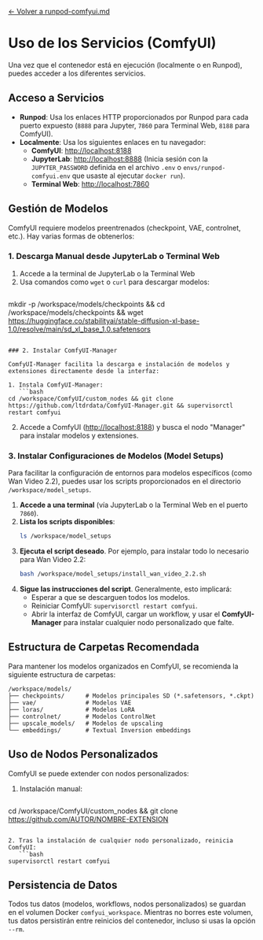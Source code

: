 [<- Volver a runpod-comfyui.md](../runpod-comfyui.md)

# Uso de los Servicios (ComfyUI)

Una vez que el contenedor está en ejecución (localmente o en Runpod), puedes acceder a los diferentes servicios.

## Acceso a Servicios

*   **Runpod**: Usa los enlaces HTTP proporcionados por Runpod para cada puerto expuesto (`8888` para Jupyter, `7860` para Terminal Web, `8188` para ComfyUI).
*   **Localmente**: Usa los siguientes enlaces en tu navegador:
    *   **ComfyUI**: [http://localhost:8188](http://localhost:8188)
    *   **JupyterLab**: [http://localhost:8888](http://localhost:8888) (Inicia sesión con la `JUPYTER_PASSWORD` definida en el archivo `.env` o `envs/runpod-comfyui.env` que usaste al ejecutar `docker run`).
    *   **Terminal Web**: [http://localhost:7860](http://localhost:7860)

## Gestión de Modelos

ComfyUI requiere modelos preentrenados (checkpoint, VAE, controlnet, etc.). Hay varias formas de obtenerlos:

### 1. Descarga Manual desde JupyterLab o Terminal Web

1. Accede a la terminal de JupyterLab o la Terminal Web
2. Usa comandos como `wget` o `curl` para descargar modelos:
   ```bash
mkdir -p /workspace/models/checkpoints && cd /workspace/models/checkpoints && wget https://huggingface.co/stabilityai/stable-diffusion-xl-base-1.0/resolve/main/sd_xl_base_1.0.safetensors
```

### 2. Instalar ComfyUI-Manager

ComfyUI-Manager facilita la descarga e instalación de modelos y extensiones directamente desde la interfaz:

1. Instala ComfyUI-Manager:
   ```bash
cd /workspace/ComfyUI/custom_nodes && git clone https://github.com/ltdrdata/ComfyUI-Manager.git && supervisorctl restart comfyui
```
2. Accede a ComfyUI ([http://localhost:8188](http://localhost:8188)) y busca el nodo "Manager" para instalar modelos y extensiones.

### 3. Instalar Configuraciones de Modelos (Model Setups)

Para facilitar la configuración de entornos para modelos específicos (como Wan Video 2.2), puedes usar los scripts proporcionados en el directorio `/workspace/model_setups`.

1.  **Accede a una terminal** (vía JupyterLab o la Terminal Web en el puerto `7860`).
2.  **Lista los scripts disponibles**:
    ```bash
    ls /workspace/model_setups
    ```
3.  **Ejecuta el script deseado**. Por ejemplo, para instalar todo lo necesario para Wan Video 2.2:
    ```bash
    bash /workspace/model_setups/install_wan_video_2.2.sh
    ```
4.  **Sigue las instrucciones del script**. Generalmente, esto implicará:
    *   Esperar a que se descarguen todos los modelos.
    *   Reiniciar ComfyUI: `supervisorctl restart comfyui`.
    *   Abrir la interfaz de ComfyUI, cargar un workflow, y usar el **ComfyUI-Manager** para instalar cualquier nodo personalizado que falte.

## Estructura de Carpetas Recomendada

Para mantener los modelos organizados en ComfyUI, se recomienda la siguiente estructura de carpetas:

```
/workspace/models/
├── checkpoints/      # Modelos principales SD (*.safetensors, *.ckpt)
├── vae/              # Modelos VAE
├── loras/            # Modelos LoRA
├── controlnet/       # Modelos ControlNet
├── upscale_models/   # Modelos de upscaling
└── embeddings/       # Textual Inversion embeddings
```

## Uso de Nodos Personalizados

ComfyUI se puede extender con nodos personalizados:

1. Instalación manual:
   ```bash
cd /workspace/ComfyUI/custom_nodes && git clone https://github.com/AUTOR/NOMBRE-EXTENSION
```

2. Tras la instalación de cualquier nodo personalizado, reinicia ComfyUI:
   ```bash
supervisorctl restart comfyui
```

## Persistencia de Datos

Todos tus datos (modelos, workflows, nodos personalizados) se guardan en el volumen Docker `comfyui_workspace`. Mientras no borres este volumen, tus datos persistirán entre reinicios del contenedor, incluso si usas la opción `--rm`.